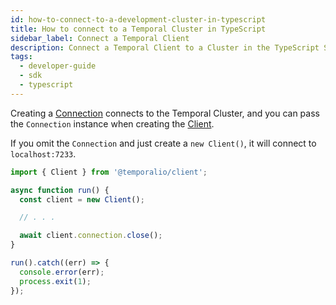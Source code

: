 ```yaml
---
id: how-to-connect-to-a-development-cluster-in-typescript
title: How to connect to a Temporal Cluster in TypeScript
sidebar_label: Connect a Temporal Client
description: Connect a Temporal Client to a Cluster in the TypeScript SDK.
tags:
  - developer-guide
  - sdk
  - typescript
---
```


Creating a [Connection](https://typescript.temporal.io/api/classes/client.Connection) connects to the Temporal Cluster, and you can pass the `Connection` instance when creating the [Client](https://typescript.temporal.io/api/classes/client.Client#connection).

If you omit the `Connection` and just create a `new Client()`, it will connect to `localhost:7233`.

```ts
import { Client } from '@temporalio/client';

async function run() {
  const client = new Client();

  // . . .

  await client.connection.close();
}

run().catch((err) => {
  console.error(err);
  process.exit(1);
});
```

